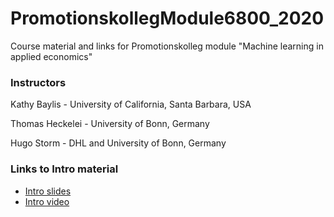 # PromotionskollegModule6800_2020
Course material and links for Promotionskolleg module "Machine learning in applied economics"
### Instructors 
Kathy Baylis - University of California, Santa Barbara, USA

Thomas Heckelei - University of Bonn, Germany

Hugo Storm - DHL and University of Bonn, Germany

### Links to Intro material

- [Intro slides]()
- [Intro video]()
